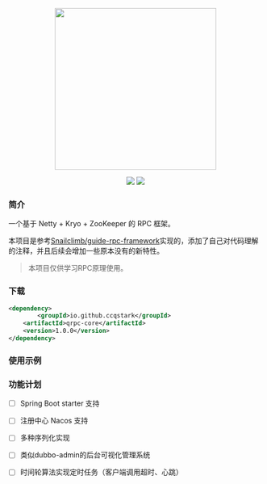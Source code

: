 <p align="center">
  <img width="320" src="https://cdn.jsdelivr.net/gh/ccqstark/image-bed/images/202207162356036.png">
</p>

<p align="center">
  <a>
    <img src="https://img.shields.io/github/languages/code-size/ccqstark/qrpc">
  </a>
  <a>
    <img src="https://img.shields.io/github/license/ccqstark/qrpc">
  </a>
</p>

### 简介

一个基于 Netty + Kryo + ZooKeeper 的 RPC 框架。

本项目是参考[Snailclimb/guide-rpc-framework](https://github.com/Snailclimb/guide-rpc-framework)实现的，添加了自己对代码理解的注释，并且后续会增加一些原本没有的新特性。

> 本项目仅供学习RPC原理使用。



### 下载

```xml
<dependency>
		<groupId>io.github.ccqstark</groupId>
  	<artifactId>qrpc-core</artifactId>
  	<version>1.0.0</version>
</dependency>
```





### 使用示例







### 功能计划

- [ ] Spring Boot starter 支持
- [ ] 注册中心 Nacos 支持
- [ ] 多种序列化实现
- [ ] 类似dubbo-admin的后台可视化管理系统
- [ ] 时间轮算法实现定时任务（客户端调用超时、心跳）

